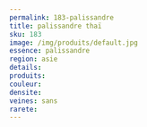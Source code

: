 ```yaml
---
permalink: 183-palissandre
title: palissandre thaï 
sku: 183
image: /img/produits/default.jpg
essence: palissandre
region: asie
details: 
produits:
couleur: 
densite: 
veines: sans
rarete: 
---
```

